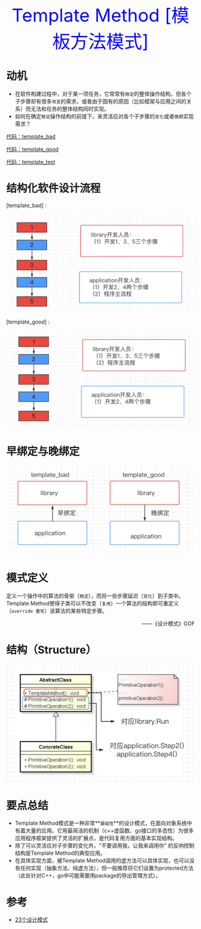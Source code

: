 <center><font size=10 color="blue"> Template Method [模板方法模式] </font></center>

# 动机

* 在软件构建过程中，对于某一项任务，它常常有`稳定`的整体操作结构，但各个子步骤却有很多`改变`的需求，或者由于固有的原因（比如框架与应用之间的关系）而无法和任务的整体结构同时实现。 
* 如何在确定`稳定`操作结构的前提下，来灵活应对各个子步骤的`变化`或者`晚期`实现需求？

[代码：template_bad ](../example/go/behavioral/Template_Method/bad/template_bad.go)

[代码：template_good](../example/go/behavioral/Template_Method/good/template_good.go)

[代码：template_test](../example/go/behavioral/Template_Method/template_test.go)

# 结构化软件设计流程

[template_bad] :

<img src="./images/Template_Method/tm1.jpg" alt="实现方式1" style="zoom:50%;" />

[template_good] :

<img src="./images/Template_Method/tm2.jpg" alt="实现方式1" style="zoom:50%;" />

# 早绑定与晚绑定

<img src="./images/Template_Method/tm3.jpg" alt="实现方式1" style="zoom:50%;" />

# 模式定义

定义一个操作中的算法的骨架（`稳定`），而将一些步骤延迟（`变化`）到子类中。Template Method使得子类可以不改变（`复用`）一个算法的结构即可重定义（`override 重写`）该算法的某些特定步骤。

<p align="right">——《设计模式》GOF</p>

# 结构（Structure）

![代码：template_bad ](./images/Template_Method/structure.jpg)

# 要点总结

* Template Method模式是一种非常**`基础性`**的设计模式，在面向对象系统中有着大量的应用。它用最简洁的机制（c++虚函数、go接口的多态性）为很多应用程序框架提供了灵活的扩展点，是代码复用方面的基本实现结构。
* 除了可以灵活应对子步骤的变化外，"不要调用我，让我来调用你" 的反响控制结构是Template Method的典型应用。
* 在具体实现方面，被Template Method调用的虚方法可以具体实现，也可以没有任何实现（抽象方法、纯虚方法），但一般推荐将它们设置为protected方法（此处针对C++，go中可能需要用package的导出管理方式）。

# 参考

* [23个设计模式](https://www.bilibili.com/video/BV1kW411P7KS?p=9&spm_id_from=pageDriver)

